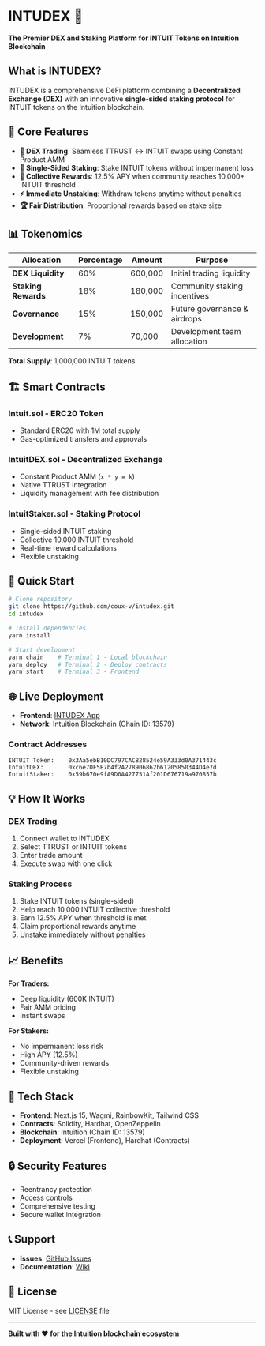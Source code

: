 # INTUDEX 🚀

**The Premier DEX and Staking Platform for INTUIT Tokens on Intuition Blockchain**

## What is INTUDEX?

INTUDEX is a comprehensive DeFi platform combining a **Decentralized Exchange (DEX)** with an innovative **single-sided staking protocol** for INTUIT tokens on the Intuition blockchain.

## 🎯 Core Features

- **🔄 DEX Trading**: Seamless TTRUST ↔ INTUIT swaps using Constant Product AMM
- **💎 Single-Sided Staking**: Stake INTUIT tokens without impermanent loss
- **🎁 Collective Rewards**: 12.5% APY when community reaches 10,000+ INTUIT threshold
- **⚡ Immediate Unstaking**: Withdraw tokens anytime without penalties
- **🏆 Fair Distribution**: Proportional rewards based on stake size

## 📊 Tokenomics

| Allocation | Percentage | Amount | Purpose |
|------------|------------|--------|---------|
| **DEX Liquidity** | 60% | 600,000 | Initial trading liquidity |
| **Staking Rewards** | 18% | 180,000 | Community staking incentives |
| **Governance** | 15% | 150,000 | Future governance & airdrops |
| **Development** | 7% | 70,000 | Development team allocation |

**Total Supply**: 1,000,000 INTUIT tokens

## 🏗️ Smart Contracts

### Intuit.sol - ERC20 Token
- Standard ERC20 with 1M total supply
- Gas-optimized transfers and approvals

### IntuitDEX.sol - Decentralized Exchange
- Constant Product AMM (`x * y = k`)
- Native TTRUST integration
- Liquidity management with fee distribution

### IntuitStaker.sol - Staking Protocol
- Single-sided INTUIT staking
- Collective 10,000 INTUIT threshold
- Real-time reward calculations
- Flexible unstaking

## 🚀 Quick Start

```bash
# Clone repository
git clone https://github.com/coux-v/intudex.git
cd intudex

# Install dependencies
yarn install

# Start development
yarn chain    # Terminal 1 - Local blockchain
yarn deploy   # Terminal 2 - Deploy contracts  
yarn start    # Terminal 3 - Frontend
```

## 🌐 Live Deployment

- **Frontend**: [INTUDEX App](https://intudex-g54wlhjhp-baris-projects-49ea2d32.vercel.app)
- **Network**: Intuition Blockchain (Chain ID: 13579)

### Contract Addresses
```
INTUIT Token:    0x3Aa5ebB10DC797CAC828524e59A333d0A371443c
IntuitDEX:       0xc6e7DF5E7b4f2A278906862b61205850344D4e7d
IntuitStaker:    0x59b670e9fA9D0A427751Af201D676719a970857b
```

## 💡 How It Works

### DEX Trading
1. Connect wallet to INTUDEX
2. Select TTRUST or INTUIT tokens
3. Enter trade amount
4. Execute swap with one click

### Staking Process  
1. Stake INTUIT tokens (single-sided)
2. Help reach 10,000 INTUIT collective threshold
3. Earn 12.5% APY when threshold is met
4. Claim proportional rewards anytime
5. Unstake immediately without penalties

## 📈 Benefits

**For Traders:**
- Deep liquidity (600K INTUIT)
- Fair AMM pricing
- Instant swaps

**For Stakers:**
- No impermanent loss risk
- High APY (12.5%)
- Community-driven rewards
- Flexible unstaking

## 🔧 Tech Stack

- **Frontend**: Next.js 15, Wagmi, RainbowKit, Tailwind CSS
- **Contracts**: Solidity, Hardhat, OpenZeppelin
- **Blockchain**: Intuition (Chain ID: 13579)
- **Deployment**: Vercel (Frontend), Hardhat (Contracts)

## 🔒 Security Features

- Reentrancy protection
- Access controls
- Comprehensive testing
- Secure wallet integration

## 📞 Support

- **Issues**: [GitHub Issues](https://github.com/coux-v/intudex/issues)
- **Documentation**: [Wiki](https://github.com/coux-v/intudex/wiki)

## 📄 License

MIT License - see [LICENSE](LICENSE) file

---

**Built with ❤️ for the Intuition blockchain ecosystem**
